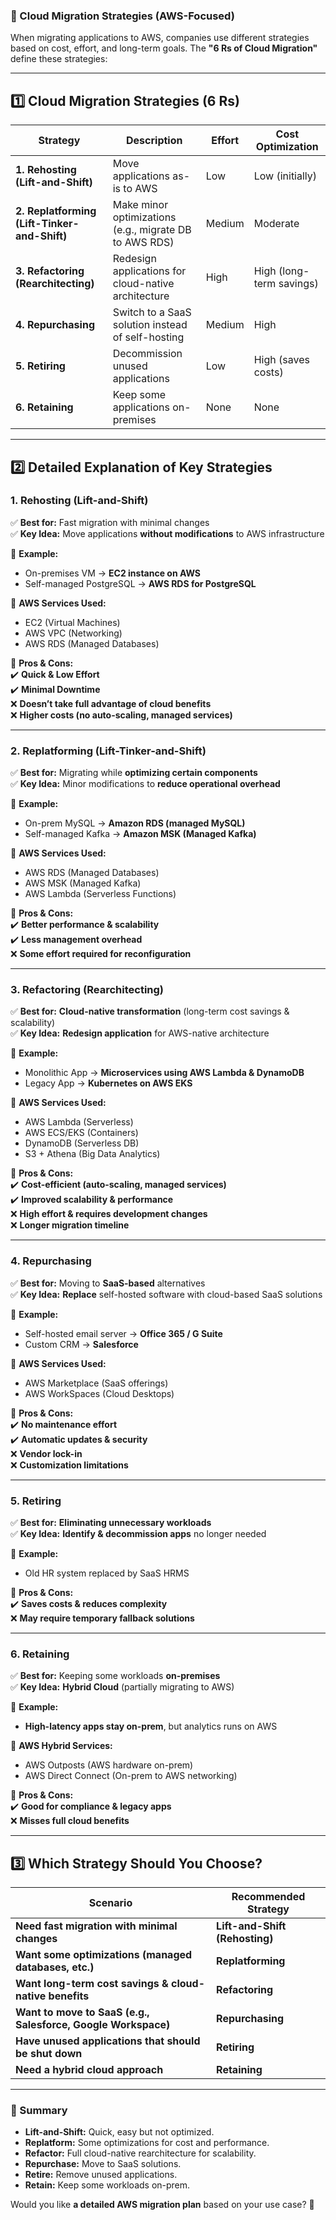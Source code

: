 ### **🔹 Cloud Migration Strategies (AWS-Focused)**  

When migrating applications to AWS, companies use different strategies based on cost, effort, and long-term goals. The **"6 Rs of Cloud Migration"** define these strategies:

---

## **1️⃣ Cloud Migration Strategies (6 Rs)**  

| **Strategy** | **Description** | **Effort** | **Cost Optimization** |
|-------------|---------------|------------|------------------|
| **1. Rehosting (Lift-and-Shift)** | Move applications as-is to AWS | Low | Low (initially) |
| **2. Replatforming (Lift-Tinker-and-Shift)** | Make minor optimizations (e.g., migrate DB to AWS RDS) | Medium | Moderate |
| **3. Refactoring (Rearchitecting)** | Redesign applications for cloud-native architecture | High | High (long-term savings) |
| **4. Repurchasing** | Switch to a SaaS solution instead of self-hosting | Medium | High |
| **5. Retiring** | Decommission unused applications | Low | High (saves costs) |
| **6. Retaining** | Keep some applications on-premises | None | None |

---

## **2️⃣ Detailed Explanation of Key Strategies**  

### **1. Rehosting (Lift-and-Shift)**
✅ **Best for:** Fast migration with minimal changes  
✅ **Key Idea:** Move applications **without modifications** to AWS infrastructure  

📌 **Example:**  
- On-premises VM → **EC2 instance on AWS**  
- Self-managed PostgreSQL → **AWS RDS for PostgreSQL**  

📌 **AWS Services Used:**  
- EC2 (Virtual Machines)  
- AWS VPC (Networking)  
- AWS RDS (Managed Databases)  

📌 **Pros & Cons:**  
✔️ **Quick & Low Effort**  
✔️ **Minimal Downtime**  
❌ **Doesn’t take full advantage of cloud benefits**  
❌ **Higher costs (no auto-scaling, managed services)**  

---

### **2. Replatforming (Lift-Tinker-and-Shift)**
✅ **Best for:** Migrating while **optimizing certain components**  
✅ **Key Idea:** Minor modifications to **reduce operational overhead**  

📌 **Example:**  
- On-prem MySQL → **Amazon RDS (managed MySQL)**  
- Self-managed Kafka → **Amazon MSK (Managed Kafka)**  

📌 **AWS Services Used:**  
- AWS RDS (Managed Databases)  
- AWS MSK (Managed Kafka)  
- AWS Lambda (Serverless Functions)  

📌 **Pros & Cons:**  
✔️ **Better performance & scalability**  
✔️ **Less management overhead**  
❌ **Some effort required for reconfiguration**  

---

### **3. Refactoring (Rearchitecting)**
✅ **Best for:** **Cloud-native transformation** (long-term cost savings & scalability)  
✅ **Key Idea:** **Redesign application** for AWS-native architecture  

📌 **Example:**  
- Monolithic App → **Microservices using AWS Lambda & DynamoDB**  
- Legacy App → **Kubernetes on AWS EKS**  

📌 **AWS Services Used:**  
- AWS Lambda (Serverless)  
- AWS ECS/EKS (Containers)  
- DynamoDB (Serverless DB)  
- S3 + Athena (Big Data Analytics)  

📌 **Pros & Cons:**  
✔️ **Cost-efficient (auto-scaling, managed services)**  
✔️ **Improved scalability & performance**  
❌ **High effort & requires development changes**  
❌ **Longer migration timeline**  

---

### **4. Repurchasing**
✅ **Best for:** Moving to **SaaS-based** alternatives  
✅ **Key Idea:** **Replace** self-hosted software with cloud-based SaaS solutions  

📌 **Example:**  
- Self-hosted email server → **Office 365 / G Suite**  
- Custom CRM → **Salesforce**  

📌 **AWS Services Used:**  
- AWS Marketplace (SaaS offerings)  
- AWS WorkSpaces (Cloud Desktops)  

📌 **Pros & Cons:**  
✔️ **No maintenance effort**  
✔️ **Automatic updates & security**  
❌ **Vendor lock-in**  
❌ **Customization limitations**  

---

### **5. Retiring**
✅ **Best for:** **Eliminating unnecessary workloads**  
✅ **Key Idea:** **Identify & decommission apps** no longer needed  

📌 **Example:**  
- Old HR system replaced by SaaS HRMS  

📌 **Pros & Cons:**  
✔️ **Saves costs & reduces complexity**  
❌ **May require temporary fallback solutions**  

---

### **6. Retaining**
✅ **Best for:** Keeping some workloads **on-premises**  
✅ **Key Idea:** **Hybrid Cloud** (partially migrating to AWS)  

📌 **Example:**  
- **High-latency apps stay on-prem**, but analytics runs on AWS  

📌 **AWS Hybrid Services:**  
- AWS Outposts (AWS hardware on-prem)  
- AWS Direct Connect (On-prem to AWS networking)  

📌 **Pros & Cons:**  
✔️ **Good for compliance & legacy apps**  
❌ **Misses full cloud benefits**  

---

## **3️⃣ Which Strategy Should You Choose?**
| **Scenario** | **Recommended Strategy** |
|-------------|-----------------|
| **Need fast migration with minimal changes** | **Lift-and-Shift (Rehosting)** |
| **Want some optimizations (managed databases, etc.)** | **Replatforming** |
| **Want long-term cost savings & cloud-native benefits** | **Refactoring** |
| **Want to move to SaaS (e.g., Salesforce, Google Workspace)** | **Repurchasing** |
| **Have unused applications that should be shut down** | **Retiring** |
| **Need a hybrid cloud approach** | **Retaining** |

---

### **🔹 Summary**
- **Lift-and-Shift:** Quick, easy but not optimized.  
- **Replatform:** Some optimizations for cost and performance.  
- **Refactor:** Full cloud-native rearchitecture for scalability.  
- **Repurchase:** Move to SaaS solutions.  
- **Retire:** Remove unused applications.  
- **Retain:** Keep some workloads on-prem.  

Would you like **a detailed AWS migration plan** based on your use case? 🚀